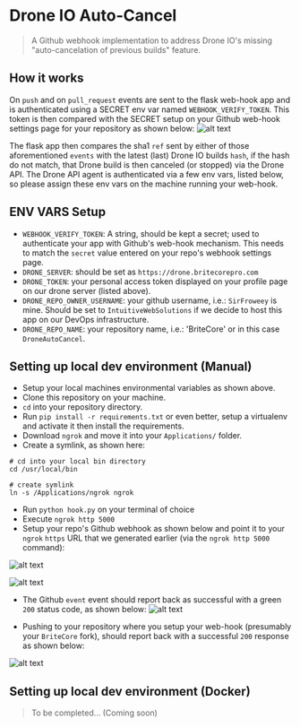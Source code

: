 # Drone IO Auto-Cancel
> A Github webhook implementation to address Drone IO's missing "auto-cancelation of previous builds" feature.

## How it works
On `push` and on `pull_request` events are sent to the flask web-hook app and is authenticated using a SECRET env var named `WEBHOOK_VERIFY_TOKEN`. This token is then compared with the SECRET setup on your Github web-hook settings page for your repository as shown below:
![alt text](https://i.imgur.com/kbhtFhK.png "URL and secret setup and response type")

The flask app then compares the sha1 `ref` sent by either of those aforementioned `events` with the latest (last) Drone IO builds `hash`, if the hash do not match, that Drone build is then canceled (or stopped) via the Drone API. The Drone API agent is authenticated via a few env vars, listed below, so please assign these env vars on the machine running your web-hook.

## ENV VARS Setup
- `WEBHOOK_VERIFY_TOKEN`: A string, should be kept a secret; used to authenticate your app with Github's web-hook mechanism. This needs to match the `secret` value entered on your repo's webhook settings page.
- `DRONE_SERVER`: should be set as `https://drone.britecorepro.com`
- `DRONE_TOKEN`: your personal access token displayed on your profile page on our drone server (listed above).
- `DRONE_REPO_OWNER_USERNAME`: your github username, i.e.: `SirFroweey` is mine. Should be set to `IntuitiveWebSolutions` if we decide to host this app on our DevOps infrastructure.
- `DRONE_REPO_NAME`: your repository name, i.e.: 'BriteCore' or in this case `DroneAutoCancel`.

## Setting up local dev environment (Manual)
- Setup your local machines environmental variables as shown above.
- Clone this repository on your machine.
- `cd` into your repository directory.
- Run `pip install -r requirements.txt` or even better, setup a virtualenv and activate it then install the requirements.
- Download `ngrok` and move it into your `Applications/` folder.
- Create a symlink, as shown here: 

```
# cd into your local bin directory
cd /usr/local/bin

# create symlink
ln -s /Applications/ngrok ngrok
```

- Run `python hook.py` on your terminal of choice
- Execute `ngrok http 5000`
- Setup your repo's Github webhook as shown below and point it to your `ngrok` `https` URL that we generated earlier (via the `ngrok http 5000` command):

![alt text](https://i.imgur.com/kbhtFhK.png "URL and secret setup and response type")

![alt text](https://i.imgur.com/HBogfyB.png "Event types")

- The Github `event` event should report back as successful with a green `200` status code, as shown below:
![alt text](https://i.imgur.com/TU7bilO.png "Successful ping")

- Pushing to your repository where you setup your web-hook (presumably your `BriteCore` fork), should report back with a successful `200` response as shown below:

![alt text](https://i.imgur.com/BvcCk1s.png "Successful push")


## Setting up local dev environment (Docker)
> To be completed... (Coming soon)

